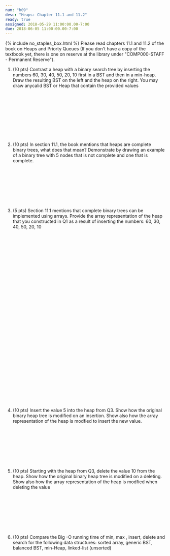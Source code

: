 ```yaml
---
num: "h09"
desc: "Heaps: Chapter 11.1 and 11.2"
ready: true
assigned: 2018-05-29 11:00:00.00-7:00
due: 2018-06-05 11:00:00.00-7:00
---
```

{% include no_staples_box.html %}
Please read chapters 11.1 and 11.2 of the book on Heaps and Priorty Queues
(If you don't have a copy of the textbook yet, there is one on reserve at the library under "COMP000-STAFF - Permanent Reserve").


1. (10 pts) Contrast a heap with a binary search tree by inserting the numbers 60, 30, 40, 50, 20, 10 first in a BST and then in a min-heap. Draw the resulting BST on the left and the heap on the right. You may draw anycalid BST or Heap that contain the provided values

<div style="margin-bottom:12em"></div>

2. (10 pts) In section 11.1, the book mentions that heaps are complete binary trees, what does that mean? Demonstrate by drawing an example of a binary tree with 5 nodes that is not complete and one that is complete.
<div style="margin-bottom:10em"></div>


<div class="pagebreak"></div>


3. (5 pts) Section 11.1 mentions that complete binary trees can be implemented using arrays. Provide the array representation of the heap that you constructed in Q1 as a result of inserting the numbers:  60, 30, 40, 50, 20, 10 
<div style="margin-bottom:40em"></div>


4. (10 pts) Insert the value 5 into the heap from Q3. Show how the original binary heap tree is modified on an insertion. Show also how the array representation of the heap is modfied to insert the new value.
<div style="margin-bottom:10em"></div>


5. (10 pts) Starting with the heap from Q3, delete the value 10 from the heap. Show how the original binary heap tree is modified on a deleting. Show also how the array representation of the heap is modfied when deleting the value
<div style="margin-bottom:10em"></div>

6. (10 pts) Compare the Big -O running time of min, max , insert, delete and search for the following data structures: sorted array, generic BST, balanced BST, min-Heap, linked-list (unsorted)
<div style="margin-bottom:10em"></div>




</ol>

